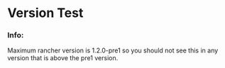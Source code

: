 # Version Test


### Info:

  Maximum rancher version is 1.2.0-pre1 so you should not see this in any version that is above the pre1 version.